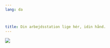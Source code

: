 ```yaml
---
lang: da



title: Din arbejdsstation lige hér, idin hånd.
---
```


<img src="Images/earth.png" />




